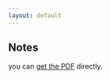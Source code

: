 ```yaml
---
layout: default
---
```


## Notes

you can [get the PDF](velascol.github.io/Prob_1_Prelim.pdf) directly. 
